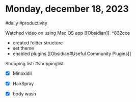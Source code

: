 # Monday, december 18, 2023
#daily
#productivity 

Watched video on using Mac OS app [[Obsidian]]. ^832cce
- created folder structure
- set theme
- enabled plugins  [[Obsidian#Useful Community Plugins]]

Shopping list: #shoppinglist
- [x] Minoxidil
- [x] HairSpray
- [x] body wash 




